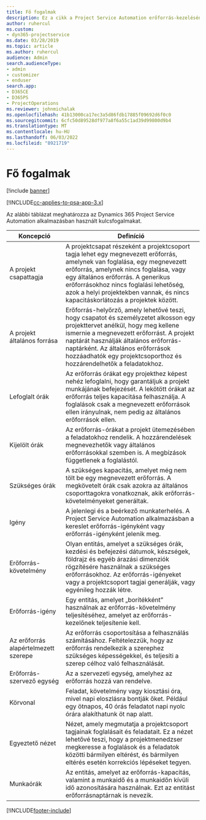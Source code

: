 ```yaml
---
title: Fő fogalmak
description: Ez a cikk a Project Service Automation erőforrás-kezelésének kulcsfogalmairól nyújt tájékoztatást.
author: ruhercul
ms.custom:
- dyn365-projectservice
ms.date: 03/28/2019
ms.topic: article
ms.author: ruhercul
audience: Admin
search.audienceType:
- admin
- customizer
- enduser
search.app:
- D365CE
- D365PS
- ProjectOperations
ms.reviewer: johnmichalak
ms.openlocfilehash: 41b13000ca17ec3a5d86fdb17885f09692d6f0c0
ms.sourcegitcommit: 6cfc50d89528df977a8f6a55c1ad39d99800d9b4
ms.translationtype: MT
ms.contentlocale: hu-HU
ms.lasthandoff: 06/03/2022
ms.locfileid: "8921719"
---
```

# <a name="key-concepts"></a>Fő fogalmak

[!include [banner](../includes/psa-now-project-operations.md)]

[!INCLUDE[cc-applies-to-psa-app-3.x](../includes/cc-applies-to-psa-app-3x.md)]

Az alábbi táblázat meghatározza az Dynamics 365 Project Service Automation alkalmazásban használt kulcsfogalmakat.

| Koncepció                    | Definíció |
|----------------------------|------------|
| A projekt csapattagja        | A projektcsapat részeként a projektcsoport tagja lehet egy megnevezett erőforrás, amelynek van foglalása, egy megnevezett erőforrás, amelynek nincs foglalása, vagy egy általános erőforrás. A generikus erőforrásokhoz nincs foglalási lehetőség, azok a helyi projektekben vannak, és nincs kapacitáskorlátozás a projektek között. |
| A projekt általános forrása   | Erőforrás-helyőrző, amely lehetővé teszi, hogy csapatot és személyzetet alkosson egy projekttervet anélkül, hogy meg kellene ismernie a megnevezett erőforrást. A projekt naptárát használják általános erőforrás-naptárként. Az általános erőforrások hozzáadhatók egy projektcsoporthoz és hozzárendelhetők a feladatokhoz. |
| Lefoglalt órák               | Az erőforrás órákat egy projekthez képest nehéz lefoglalni, hogy garantáljuk a projekt munkájának befejezését. A lekötött órákat az erőforrás teljes kapacitása felhasználja. A foglalások csak a megnevezett erőforrások ellen irányulnak, nem pedig az általános erőforrások ellen. |
| Kijelölt órák             | Az erőforrás-órákat a projekt ütemezésében a feladatokhoz rendelik. A hozzárendelések megnevezhetők vagy általános erőforrásokkal szemben is. A megbízások függetlenek a foglalástól. |
| Szükséges órák             | A szükséges kapacitás, amelyet még nem tölt be egy megnevezett erőforrás. A megkövetelt órák csak azokra az általános csoporttagokra vonatkoznak, akik erőforrás-követelményeket generáltak. |
| Igény                     | A jelenlegi és a beérkező munkaterhelés. A Project Service Automation alkalmazásban a kereslet erőforrás-igényként vagy erőforrás-igényként jelenik meg. |
| Erőforrás-követelmény       | Olyan entitás, amelyet a szükséges órák, kezdési és befejezési dátumok, készségek, földrajz és egyéb árazási dimenziók rögzítésére használnak a szükséges erőforrásokhoz. Az erőforrás-igényeket vagy a projektcsoport tagjai generálják, vagy egyénileg hozzák létre. |
| Erőforrás-igény           | Egy entitás, amelyet „borítékként” használnak az erőforrás-követelmény teljesítéséhez, amelyet az erőforrás-kezelőnek teljesítenie kell. |
| Az erőforrás alapértelmezett szerepe      | Az erőforrás csoportosítása a felhasználás számításához. Feltételezzük, hogy az erőforrás rendelkezik a szerephez szükséges képességekkel, és teljesíti a szerep célhoz való felhasználását. |
| Erőforrás-szervező egység | Az a szervezeti egység, amelyhez az erőforrás hozzá van rendelve. |
| Körvonal                    | Feladat, követelmény vagy kiosztási óra, mivel napi eloszlásra bontják őket. Például egy ötnapos, 40 órás feladatot napi nyolc órára alakíthatunk öt nap alatt. |
| Egyeztető nézet        | Nézet, amely megmutatja a projektcsoport tagjainak foglalásait és feladatait. Ez a nézet lehetővé teszi, hogy a projektmenedzser megkeresse a foglalások és a feladatok közötti bármilyen eltérést, és bármilyen eltérés esetén korrekciós lépéseket tegyen. |
| Munkaórák                 | Az entitás, amelyet az erőforrás-kapacitás, valamint a munkaidő és a munkaidőn kívüli idő azonosítására használnak. Ezt az entitást erőforrásnaptárnak is nevezik. |


[!INCLUDE[footer-include](../includes/footer-banner.md)]
